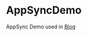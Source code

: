 # AppSyncDemo
AppSync Demo used in [Blog](https://medium.com/thundra/detailed-serverless-monitoring-using-a-completely-automated-approach-c148fa8cfa47)
